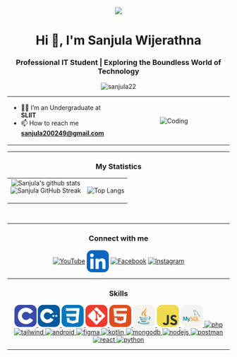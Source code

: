 <div align="center">
    <picture><img src = "https://github.com/7oSkaaa/7oSkaaa/blob/main/Images/about_me.gif?raw=true" width = 150px></picture>
</div>
<h1 align="center">Hi 👋, I'm Sanjula Wijerathna</h1>
<div align="center">
    <h3>Professional IT Student | Exploring the Boundless World of Technology</h3>
</div>
<p align="center">
    <img src="https://komarev.com/ghpvc/?username=sanjula22&label=Profile%20views&color=0e75b6&style=flat" alt="sanjula22" />
</p>

<table align="center">
<tr border="none">
<td width="50%" align="left">
  

- 🧑‍🎓 I’m an Undergraduate at **SLIIT**
- 📫 How to reach me **sanjula200249@gmail.com**
  
</td>
<td width="50%" align="center">
  <img align="center" alt="Coding" width="450" src="https://repository-images.githubusercontent.com/588181932/e36ec678-7984-4cdd-8e4c-a3932772ff8e">
  </td>
</tr>
</table>
  
<hr>

<div align="center">
    <h3 align="center">My Statistics</h3>
    <table border="0" cellspacing="20">
        <tr>
            <td align="center">
                <img src="https://github-readme-stats.vercel.app/api?username=Sanjula22&show_icons=true&theme=tokyonight" alt="Sanjula's github stats" width="500" /><br>
                <img src="https://github-readme-streak-stats.herokuapp.com/?user=Sanjula22&theme=tokyonight" alt="Sanjula GitHub Streak" width="500" /><br><br>
            </td>
            <td align="center">
                <img src="https://github-readme-stats.vercel.app/api/top-langs/?username=Sanjula22&theme=tokyonight" alt="Top Langs" width="400" />
            </td>
        </tr>
    </table>
</div>

<br>

<hr>
<h3 align="center">Connect with me</h3>
<p align="center">
<a href="https://youtube.com/@stylishcrew3347" target="blank"><img align="center" src="https://static-00.iconduck.com/assets.00/youtube-icon-2048x2048-gedp2icy.png" alt="YouTube" height="50" width="50" /></a>
<a href="https://linkedin.com/in/sanjula-wijerathna-9367622a4" target="blank"><img align="center" src="https://github.com/tandpfun/skill-icons/blob/main/icons/LinkedIn.svg" alt="LinkedIn" height="50" width="50" /></a>
<a href="https://fb.com/sanjula.piyamadu" target="blank"><img align="center" src="https://raw.githubusercontent.com/rahuldkjain/github-profile-readme-generator/master/src/images/icons/Social/facebook.svg" alt="Facebook" height="50" width="50" /></a>
<a href="https://instagram.com/sanjula_wijerathna" target="blank"><img align="center" src="https://www.edigitalagency.com.au/wp-content/uploads/new-Instagram-icon-png-full-colour.png" alt="Instagram" height="50" width="50" /></a>
</p>

<hr>
<h3 align="center">Skills</h3>
<p align="center"> <a href="https://www.cprogramming.com/" target="_blank" rel="noreferrer"> <img src="https://github.com/tandpfun/skill-icons/blob/main/icons/C.svg" alt="c" width="50" height="50"/> </a> <a href="https://www.w3schools.com/cpp/" target="_blank" rel="noreferrer"> <img src="https://github.com/tandpfun/skill-icons/blob/main/icons/CPP.svg" alt="cplusplus" width="50" height="50"/> </a> <a href="https://www.w3schools.com/css/" target="_blank" rel="noreferrer"> <img src="https://github.com/tandpfun/skill-icons/blob/main/icons/CSS.svg" alt="css3" width="50" height="50"/> </a> <a href="https://git-scm.com/" target="_blank" rel="noreferrer"> <img src="https://github.com/tandpfun/skill-icons/blob/main/icons/Git.svg" alt="git" width="50" height="50"/> </a> <a href="https://www.w3.org/html/" target="_blank" rel="noreferrer"> <img src="https://github.com/tandpfun/skill-icons/blob/main/icons/HTML.svg" alt="html5" width="50" height="50"/> </a> <a href="https://www.java.com" target="_blank" rel="noreferrer"> <img src="https://github.com/tandpfun/skill-icons/blob/main/icons/Java-Light.svg" alt="java" width="50" height="50"/> </a> <a href="https://developer.mozilla.org/en-US/docs/Web/JavaScript" target="_blank" rel="noreferrer"> <img src="https://github.com/tandpfun/skill-icons/blob/main/icons/JavaScript.svg" alt="javascript" width="50" height="50"/> </a> <a href="https://www.mysql.com/" target="_blank" rel="noreferrer"> <img src="https://github.com/tandpfun/skill-icons/blob/main/icons/MySQL-Light.svg" alt="mysql" width="50" height="50"/> </a> <a href="https://www.php.net" target="_blank" rel="noreferrer"> <img src="https://github.com/Scar1109/skill-icons/blob/Scar1109/icons/PHP-Light.svg" alt="php" width="50" height="50"/> </a> <a href="https://tailwindcss.com/" target="_blank" rel="noreferrer"> <img src="https://github.com/Scar1109/skill-icons/blob/Scar1109/icons/TailwindCSS-Light.svg" alt="tailwind" width="50" height="50"/> </a> <a href="https://developer.android.com" target="_blank" rel="noreferrer"> <img src="https://github.com/Scar1109/skill-icons/blob/main/icons/AndroidStudio-Light.svg" alt="android" width="50" height="50"/> </a> <a href="https://www.figma.com/" target="_blank" rel="noreferrer"> <img src="https://github.com/Scar1109/skill-icons/blob/main/icons/Figma-Light.svg" alt="figma" width="50" height="50"/> </a> <a href="https://kotlinlang.org" target="_blank" rel="noreferrer"> <img src="https://github.com/Scar1109/skill-icons/blob/main/icons/Kotlin-Light.svg" alt="kotlin" width="50" height="50"/> </a> <a href="https://www.mongodb.com/" target="_blank" rel="noreferrer"> <img src="https://github.com/Scar1109/skill-icons/blob/main/icons/MongoDB.svg" alt="mongodb" width="50" height="50"/> </a> <a href="https://nodejs.org" target="_blank" rel="noreferrer"> <img src="https://github.com/Scar1109/skill-icons/blob/main/icons/NodeJS-Light.svg" alt="nodejs" width="50" height="50"/> </a> <a href="https://postman.com" target="_blank" rel="noreferrer"> <img src="https://github.com/Scar1109/skill-icons/blob/main/icons/Postman.svg" alt="postman" width="50" height="50"/> </a> <a href="https://reactjs.org/" target="_blank" rel="noreferrer"> <img src="https://github.com/Scar1109/skill-icons/blob/main/icons/React-Light.svg" alt="react" width="50" height="50"/> </a> <a href="https://www.python.org" target="_blank" rel="noreferrer"> <img src="https://github.com/Scar1109/skill-icons/blob/main/icons/Python-Light.svg" alt="python" width="50" height="50"/> </a> </p>
</p>

<hr>
